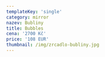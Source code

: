 ```yaml
---
templateKey: 'single'
category: mirror
nazev: Bubliny
title: Bubbles
cena: '2700 Kč'
price: '108 EUR'
thumbnail: /img/zrcadlo-bubliny.jpg
---
```

